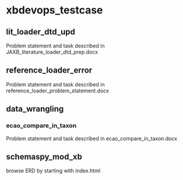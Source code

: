 # xbdevops_testcase

## lit_loader_dtd_upd
Problem statement and task described in JAXB_literature_loader_dtd_prep.docx

## reference_loader_error
Problem statement and task described in reference_loader_problem_statement.docx

## data_wrangling 
### ecao_compare_in_taxon
Problem statement and task described in ecao_compare_in_taxon.docx

## schemaspy_mod_xb 
browse ERD by starting with index.html
